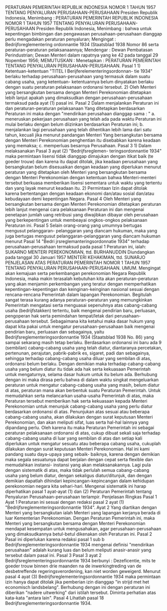  PERATURAN PEMERINTAH REPUBLIK INDONESIA NOMOR 1 TAHUN 1957 TENTANG PENYALURAN PERUSAHAAN-PERUSAHAAN Presiden Republik Indonesia, Menimbang : PERATURAN PEMERINTAH REPUBLIK INDONESIA NOMOR 1 TAHUN 1957 TENTANG PENYALURAN PERUSAHAAN-PERUSAHAAN Presiden Republik Indonesia, Menimbang : bahwa untuk kepentingan bimbingan dan pengawasan perusahaan-perusahaan dianggap perlu mengadakan peraturan penyaluran;
Mengingat :
 Bedrijforeglementering ordonnantie 1934 (Staatsblad 1938 Nomor 86 serta peraturan-peraturan pelaksanaannya; Mendengar : Dewan Pembatasan Perindustrian; Dewan Menteri dalam rapatnya yang ke 42 pada tanggal 29 Nopember 1956;
MEMUTUSKAN :
 Menetapkan : PERATURAN PEMERINTAH TENTANG PENYALURAN PERUSAHAAN-PERUSAHAAN. Pasal 1 1) Ketentuan-ketentuan "TITEL I Berijferelementeringsordonnan- tie 1934" berlaku terhadap perusahaan-perusahaan yang termasuk dalam suatu cabang usaha, yang ketentuan- ketentuannya belum dinyatakan berlaku dengan suatu peraturan pelaksanaan ordonansi tersebut. 2) Oleh Menteri yang bersangkutan bersama dengan Menteri Perekonomian ditetapkan lebih lanjut apakah yang dimaksudkan dengan perusahaan-perusahaan termaksud pada ayat (1) pasal ini. Pasal 2 Dalam menjalankan Peraturan ini dan peraturan-peraturan pelaksanaan Yang ditetapkan berdasarkan Peraturan ini maka dengan "mendirikan perusahaan dianggap sama : " a. meneruskan pekerjaan perusahaan yang telah ada pada waktu Peraturan ini mulai berlaku dengan belum diizinkan berdasarkan Peraturan ini;
b. menjalankan lagi perusahaan yang telah dihentikan lebih lama dari satu tahun, kecuali jika menurut pandangan Menteri Yang bersangkutan bersama dengan Menteri Perekonomian penghentian itu disebabkan karena keadaan yang memaksa;
c. memperluas besarnya Perusahaan. Pasal 3 1) Dalam melaksanakan Pasal 3 ayat (2) "Bedrijfsreglemen- teringsordonnantie 1934" maka permintaan lisensi tidak dianggap dimajukan dengan itikat baik (te goeder trouw) dan karena itu dapat ditolak, jika keadaan perusahaan yang bersangkutan belum disesuaikan dengan keadaan yang diperlukan menurut peraturan yang ditetapkan oleh Menteri yang bersangkutan bersama dengan Menteri Perekonomian dengan ketentuan bahwa Menteri-menteri tersebut berkuasa memberikan lisensi sementara untuk waktu yang tertentu dan yang layak menurut keadaan itu. 2) Permintaan Izin dapat ditolak karena bertentangan dengan keadaan ekonomi dan/atau sosial dan/atau kebudayaan demi kepentingan Negara. Pasal 4 Oleh Menteri yang bersangkutan bersama dengan Menteri Perekonomian ditetapkan peraturan lebih lanjut mengenai cara pelaksanaan Peraturan ini dan mengenai penetapan jumlah uang retribusi yang diwajibkan dibayar oleh perusahaan yang berkepentingan untuk membeayai ongkos-ongkos pelaksanaan Peraturan ini. Pasal 5 Selain orang-orang yang umumnya bertugas mengusut pelanggaran- pelanggaran yang diancam hukuman, maka yang juga bertugas mengusut pelanggaran-pelanggaran yang diancam hukuman menurut Pasal 14 "Bedri jrsreglemanteringsordonnatie 1934" terhadap perusahaan-perusahaan termaksud pada pasal 1 Peraturan ini, ialah: SUKARNO MENTERI PEREKONOMIAN, ttd. BURHANUDDIN Diundangkan pada tanggal 30 Januari 1957 MENTERI KEHAKIMAN, ttd. SUNARJO PENJELASAN ATAS PERATURAN PEMERINTAH NOMOR 1 TAHUN 1957 TENTANG PENYALURAN PERUSAHAAN-PERUSAHAAN. UMUM. Mengingat akan kemajuan serta perkembangan perekonomian Negara Republik Indonesia, maka makin terasalah kebutuhan kita akan peraturan-peraturan yang akan menjamin perkembangan yang teratur dengan memperhatikan kepentingan-kepentingan dan keinginan-keinginan nasional sesuai dengan rencana-rencana Pemerintah dalam lapangan Perekonomian. Begitulah sangat terasa kurang adanya peraturan-peraturan yang memungkinkan Pemerintah mengatasi serta menguasai sepenuhnya atas cabang-cabang usaha (bedrijfstakken) tertentu, baik mengenai pendirian baru, perluasan, pengoperan hak serta pemindahan tempat/letak dari perusahaan-perusahaan tersebut. Sebagaimana kita ketahui maka dasar hukum yang dapat kita pakai untuk mengatur perusahaan-perusahaan baik mengenai pendirian baru, perluasan dan sebagainya, yaitu Bedrijfsreglementeringsordonnantie 1934 (Staatsblad 1938 No. 86) yang sampai sekarang masih tetap berlaku. Berdasarkan ordonansi ini baru ada 9 (sembilan) cabang-cabang usaha yang telah diatur, diantaranya percetakan, pertenunan, perajutan, pabrik-pabrik es, sigaret, padi dan sebagainya, sehingga terhadap cabang-cabang usaha diluar yang sembilan di atas, ordonansi belum berlaku. Dengan demikian maka terhadap cabang-cabang usaha yang belum diatur itu tidak ada hak serta kekuasaan Pemerintah untuk mengaturnya, selama dasar hukum untuk itu belum ada. Berhubung dengan ini maka dirasa perlu bahwa di dalam waktu singkat mengeluarkan peraturan untuk mengatur cabang-cabang usaha yang masih, belum diatur di atas, peraturan mana akan berbentuk suatu Peraturan Pemerintah. Untuk memudahkan serta melancarkan usaha-usaha Pemerintah di atas, maka Peraturan tersebut memberikan hak serta kekuasaan kepada Menteri Perekonomian untuk menunjuk cabang-cabang usaha yang perlu diatur berdasarkan ordonansi di atas. Penunjukan atas sesuai atau beberapa cabang-cabang usaha, akan dilakukan dengan surat keputusan Menteri Perekonomian, dan akan meliputi sifat, luas serta hal-hal lainnya yang dipandang perlu. Oleh karena itu maka Peraturan Pemerintah ini sebagai peraturan pelaksanaan ordonansi di atas, cukup dibuat sekali saja terhadap cabang-cabang usaha di luar yang sembilan di atas dan setiap kali diperlukan untuk mengatur sesuatu atau beberapa cabang usaha, cukuplah dilakukan dengan surat keputusan Menteri Perekonomian. Hal ini kami pandang suatu daya-upaya yang sebaik- baiknya, karena dengan demikian maka segala sesuatunya dapat berjalan dengan cepat serta flexible dan memudahkan instansi- instansi yang akan melaksanakannya. Lagi pula dengan sistematik di atas, maka tidak perlulah semua cabang-cabang usaha yang belum diatur, dengan sekaligus diatur/ditunjuk, dan dengan demikian dapatlah dihindari kepincangan-kepincangan dalam kehidupan perekonomian negara kita sehari-hari. Mengenai sistematik ini harap diperhatikan pasal 1 ayat-ayat (1) dan (2) Peraturan Pemerintah tentang Penyaluran Perusahaan-perusahaan terlampir. Penjelasan Ringkas Pasal 1 Ayat 1 Peraturan ini sesuai dengan redaksi pasal 2 ayat (1) "Bedrijfsreglementeringsordonnantie 1934". Ayat 2 Yang diartikan dengan Menteri yang bersangkutan ialah Menteri yang lapangan kerjanya berada di luar Kementerian Perekonomian. Dengan Peraturan Pemerintah ini, maka Menteri yang bersangkutan bersama dengan Menteri Perekonomian mendapat kesempatan untuk mengusahakan, agar perusahaan-perusahaan yang dimaksudkannya betul-betul dikenakan oleh Peraturan ini. Pasal 2 Pasal ini diperlukan karena redaksi pasal 1 sub b Bedrijfsreglementeringsordonnantie 1934 mengenai definisi "mendirikan perusahaan" adalah kurang luas dan belum meliputi anasir-anasir yang tersebut dalam pasal ini. Pasal 3 Pasal 3 ayat 2 Bedrijfsreglementeringsordonnantie 1934 berbunyi : Dezeficentie, mits te goeder trouw binnen drie maanden na de inwerkingtreding van de desbetreffende regeringsverordening, kan niet worden geweigerd. Menurut pasal 4 ayat (3) Bedrijfsreglementeringsordonnantie 1934 maka permintaan izin hanya dapat ditolak jika pemberian izin dianggap "in strijd met het economisch landsbelang". Berhubung dengan ini dengan peraturan ini diberikan "nadere uitwerking" dari istilah tersebut. Diminta perhatian atas kata-kata "antara lain". Pasal 4 Lihatlah pasal 18 Bedrijfsreglementeringsordonnantie 1934.